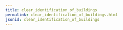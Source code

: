 ```yaml
---
title: clear_identification_of_buildings
permalink: clear_identification_of_buildings.html
jsonid: clear_identification_of_buildings
---
```

